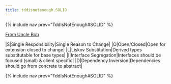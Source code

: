 ```yaml
---
title: tddisnotenough.SOLID
---
```

{% include nav prev="TddIsNotEnough#SOLID" %}

[From Uncle Bob](http://butunclebob.com/ArticleS.UncleBob.PrinciplesOfOod)

|S|Single Responsibility|Single Reason to Change|
|O|Open/Closed|Open for extension closed to change|
|L|Liskov Substitution|Derived types substitutable for base types|
|I|Interface Segregation|Interfaces should be focused (small) & client specific|
|D|Dependency Inversion|Dependencies should go from concrete to abstract|

{% include nav prev="TddIsNotEnough#SOLID" %}
